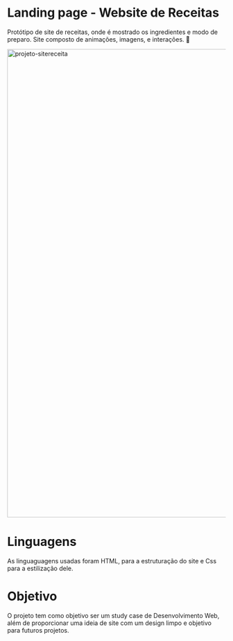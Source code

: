 # Landing page - Website de Receitas
Protótipo de site de receitas, onde é mostrado os ingredientes e modo de preparo. Site composto de animações, imagens, e interações. 🍝

<img width="1920" height="1080" alt="projeto-sitereceita" src="https://github.com/user-attachments/assets/4fa9beb0-7e77-4d00-82c6-4417802b9e7b" />

# Linguagens
As linguaguagens usadas foram HTML, para a estruturação do site e Css para a estilização dele.

# Objetivo
O projeto tem como objetivo ser um study case de Desenvolvimento Web, além de proporcionar uma ideia de site com um design limpo e objetivo para futuros projetos.
